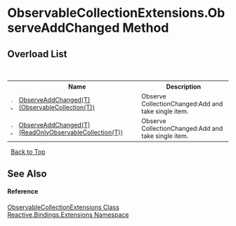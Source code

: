 # ObservableCollectionExtensions.ObserveAddChanged Method 
 


## Overload List
&nbsp;<table><tr><th></th><th>Name</th><th>Description</th></tr><tr><td>![Public method](media/pubmethod.gif "Public method")![Static member](media/static.gif "Static member")</td><td><a href="69933378-7591-1b89-b318-3aceacc04a36">ObserveAddChanged(T)(ObservableCollection(T))</a></td><td>
Observe CollectionChanged:Add and take single item.</td></tr><tr><td>![Public method](media/pubmethod.gif "Public method")![Static member](media/static.gif "Static member")</td><td><a href="66373f98-01df-c40a-74d9-44b57055e8d0">ObserveAddChanged(T)(ReadOnlyObservableCollection(T))</a></td><td>
Observe CollectionChanged:Add and take single item.</td></tr></table>&nbsp;
<a href="#observablecollectionextensions.observeaddchanged-method">Back to Top</a>

## See Also


#### Reference
<a href="a257b6fe-f47a-21f9-8667-208190ca419d">ObservableCollectionExtensions Class</a><br /><a href="a9fb9c90-d2dd-7420-ec9a-3084892a7996">Reactive.Bindings.Extensions Namespace</a><br />